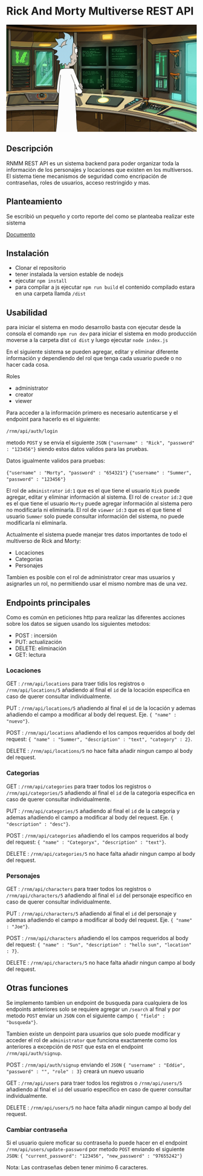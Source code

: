 # Rick And Morty Multiverse REST API
![Logo](./src/public/rick_console.png "Logo")

## Descripción
RNMM REST API es un sistema backend para poder organizar toda la información de los personajes y locaciones que existen en los multiversos. El sistema tiene mecanismos de seguridad como encripación de contraseñas, roles de usuarios, acceso restringido y mas.

## Planteamiento 

Se escribió un pequeño y corto reporte del como se planteaba realizar este sistema

[Documento](https://docs.google.com/document/d/1Xh1BsETOeZ6OgJEcYBevxi5Rr3-3H1g_wSosw51ipEQ/edit?usp=sharing)

## Instalación

* Clonar el repositorio
* tener instalada la version estable de nodejs
* ejecutar `npm install`
* para compilar a js ejecutar `npm run build` el contenido compilado estara en una carpeta llamda `/dist`

## Usabilidad

para iniciar el sistema en modo desarrollo basta con ejecutar desde la consola el comando `npm run dev`
para iniciar el sistema en modo producción moverse a la carpeta dist `cd dist` y luego ejecutar `node index.js`

En el siguiente sistema se pueden agregar, editar y eliminar diferente información y dependiendo del rol que tenga cada usuario puede o no hacer cada cosa.

Roles
* administrator
* creator
* viewer

Para acceder a la información primero es necesario autenticarse y el endpoint para hacerlo es el siguiente:

`/rnm/api/auth/login`

metodo `POST` y se envia el siguiente `JSON` `{"username" : "Rick", "password" : "123456"}` siendo estos datos validos para las pruebas.

Datos igualmente validos para pruebas:

`{"username" : "Morty", "password" : "654321"}`
`{"username" : "Summer", "password" : "123456"}`

El rol de `administrator` `id:1` que es el que tiene el usuario `Rick` puede agregar, editar y eliminar información al sistema.
El rol de `creator` `id:2` que es el que tiene el usuario `Morty` puede agregar información al sistema pero no modificarla ni eliminarla.
El rol de `viewer` `id:3` que es el que tiene el usuario `Summer` solo puede consultar información del sistema, no puede modificarla ni eliminarla.

Actualmente el sistema puede manejar tres datos importantes de todo el multiverso de Rick and Morty:

* Locaciones
* Categorias
* Personajes

Tambien es posible con el rol de administrator crear mas usuarios y asignarles un rol, no permitiendo usar el mismo nombre mas de una vez.

## Endpoints principales

Como es común en peticiones http para realizar las diferentes acciones sobre los datos se siguen usando los siguientes metodos:

* POST : incersión
* PUT: actualización
* DELETE: eliminación
* GET: lectura

### Locaciones

GET : `/rnm/api/locations` para traer tidis los registros o `/rnm/api/locations/5` añadiendo al final el `id` de la locación especifica en caso de querer consultar individualmente.

PUT : `/rnm/api/locations/5` añadiendo al final el `id` de la locación y ademas añadiendo el campo a modificar al body del request. Eje. `{ "name" : "nuevo"}`.

POST : `/rnm/api/locations` añadiendo el los campos requeridos al body del request:  `{ "name" : "Summer", "description" : "text", "category" : 2}`.

DELETE : `/rnm/api/locations/5` no hace falta añadir ningun campo al body del request.

### Categorias

GET : `/rnm/api/categories` para traer todos los registros o `/rnm/api/categories/5` añadiendo al final el `id` de la categoria especifica en caso de querer consultar individualmente.

PUT : `/rnm/api/categories/5` añadiendo al final el `id` de la categoria y ademas añadiendo el campo a modificar al body del request. Eje. `{ "description" : "desc"}`.

POST : `/rnm/api/categories` añadiendo el los campos requeridos al body del request:  `{ "name" : "Categoryx", "description" : "text"}`.

DELETE : `/rnm/api/categories/5` no hace falta añadir ningun campo al body del request.

### Personajes

GET : `/rnm/api/characters` para traer todos los registros o `/rnm/api/characters/5` añadiendo al final el `id` del personaje especifico en caso de querer consultar individualmente.

PUT : `/rnm/api/characters/5` añadiendo al final el `id` del personaje y ademas añadiendo el campo a modificar al body del request. Eje. `{ "name" : "Joe"}`.

POST : `/rnm/api/characters` añadiendo el los campos requeridos al body del request:  `{ "name" : "Sun", "description" : "hello sun", "location" : 7}`.

DELETE : `/rnm/api/characters/5` no hace falta añadir ningun campo al body del request.

## Otras funciones

Se implemento tambien un endpoint de busqueda para cualquiera de los endpoints anteriores solo se requiere agregar un `/search` al final y por metodo `POST` enviar un `JSON` con el siguiente campo `{ "field" : "busqueda"}`.

Tambien existe un denpoint para usuarios que solo puede modificar y acceder el rol de `administrator` que funciona exactamente como los anteriores a excepción de `POST` que esta en el endpoint `/rnm/api/auth/signup`.

POST : `/rnm/api/auth/signup` enviando el `JSON` `{ "username" : "Eddie", "password" : "", "role" : 3}` creará un nuevo usuario

GET : `/rnm/api/users` para traer todos los registros o `/rnm/api/users/5` añadiendo al final el `id` del usuario especifico en caso de querer consultar individualmente.

DELETE : `/rnm/api/users/5` no hace falta añadir ningun campo al body del request.

### Cambiar contraseña

Si el usuario quiere moficar su contraseña lo puede hacer en el endpoint `/rnm/api/users/update-password` por metodo `POST` enviando el siguiente `JSON`:
`{ "current_password": "123456", "new_password" : "97655242"}`

Nota: Las contraseñas deben tener minimo 6 caracteres.





